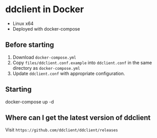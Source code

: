# ddclient in Docker
- Linux x64
- Deployed with docker-compose

## Before starting
1. Download `docker-compose.yml`
2. Copy `files/ddclient.conf.example` into `ddclient.conf` in the same directory as `docker-compose.yml`
3. Update `ddclient.conf` with appropriate configuration.

## Starting
docker-compose up -d

## Where can I get the latest version of ddclient
Visit `https://github.com/ddclient/ddclient/releases`
